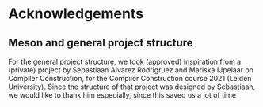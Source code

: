 # Acknowledgements

## Meson and general project structure
For the general project structure, we took (approved) inspiration from a (private) project by Sebastiaan Alvarez Rodrigruez and Mariska IJpelaar on Compiler Construction, for the Compiler Construction course 2021 (Leiden University). Since the structure of that project was designed by Sebastiaan, we would like to thank him especially, since this saved us a lot of time